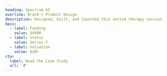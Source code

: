 ```yaml
---
heading: Spectrum AI
overline: Brand + Product Design
description: Designed, built, and launched this autism therapy session capture and management tool for healthcare providers
kpis:
  - label: Funding
    value: $499M
  - label: Status
    value: Series F
  - label: Valuation
    value: $2B+
cta:
  label: Read the Case Study
  url: '#'
---
```


